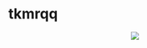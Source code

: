 # tkmrqq
<p align="center">
<img src="https://i.pinimg.com/originals/74/49/1b/74491bc19b64128e8e60cdf3385f5780.png" />
</p>
